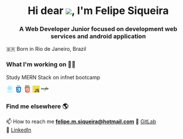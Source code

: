 <h1 align="center">Hi dear <img src="https://raw.githubusercontent.com/kaueMarques/kaueMarques/master/hi.gif" width="30px">, I'm Felipe Siqueira</h1>
<h3 align="center">A Web Developer Junior focused on development web services and android application</h3>

🇧🇷 Born in Rio de Janeiro, Brazil <br>

### What I'm working on 👨‍💻

Study MERN Stack on infnet bootcamp <br>

<p align="left">
<img src="https://raw.githubusercontent.com/devicons/devicon/master/icons/react/react-original-wordmark.svg" alt="react" width="20" height="20"/>
<img src="https://raw.githubusercontent.com/devicons/devicon/master/icons/css3/css3-plain-wordmark.svg" alt="css3"  width="20" height="20"/>
<img src="https://raw.githubusercontent.com/devicons/devicon/master/icons/html5/html5-original-wordmark.svg" alt="html5"  width="20" height="20"/>
<img src="https://raw.githubusercontent.com/devicons/devicon/master/icons/javascript/javascript-original.svg" alt="javascript" width="20" height="20"/>
<img src="https://raw.githubusercontent.com/devicons/devicon/master/icons/nodejs/nodejs-original-wordmark.svg" alt="nodejs" width="20" height="20"/></p>

### Find me elsewhere 🌎

📫 How to reach me **felipe.m.siqueira@hotmail.com**
💼 [GitLab](https://gitlab.com/fsiq) <br>
💼 [LinkedIn](https://www.linkedin.com/in/felipe-siqueira-43b3291b6/) <br>
